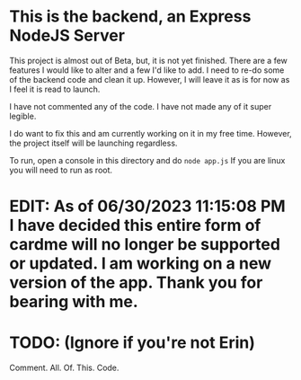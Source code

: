 # This is the backend, an Express NodeJS Server
This project is almost out of Beta, but, it is not yet finished. There are a few features
I would like to alter and a few I'd like to add. 
I need to re-do some of the backend code
and clean it up. However, 
I will leave it as is for now as I feel it is read to launch.

I have not commented any of the code. 
I have not made any of it super legible. 

I do want to fix this and am currently working on it in my free time. However,
the project itself will be launching regardless.

To run, open a console in this directory and do ```node app.js```
If you are linux you will need to run as root.

# EDIT: As of 06/30/2023 11:15:08 PM I have decided this entire form of cardme will no longer be supported or updated. I am working on a new version of the app. Thank you for bearing with me.

# TODO: (Ignore if you're not Erin)
Comment. All. Of. This. Code.
